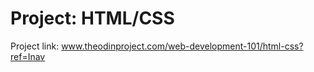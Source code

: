 Project: HTML/CSS
=================

Project link: www.theodinproject.com/web-development-101/html-css?ref=Inav


